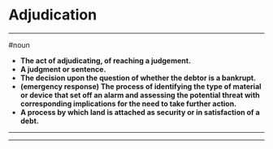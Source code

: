 # Adjudication
---
#noun
- **The act of adjudicating, of reaching a judgement.**
- **A judgment or sentence.**
- **The decision upon the question of whether the debtor is a bankrupt.**
- **(emergency response) The process of identifying the type of material or device that set off an alarm and assessing the potential threat with corresponding implications for the need to take further action.**
- **A process by which land is attached as security or in satisfaction of a debt.**
---
---
